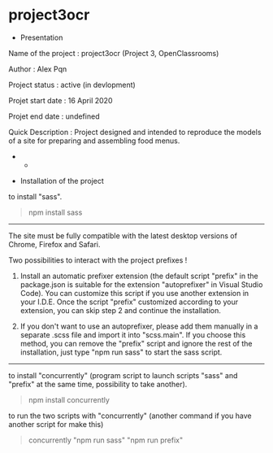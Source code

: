 # project3ocr

* Presentation

Name of the project : project3ocr (Project 3, OpenClassrooms)

Author : Alex Pqn

Project status : active (in devlopment)

Projet start date : 16 April 2020

Projet end date : undefined

Quick Description : Project designed and intended to reproduce the models of a site for preparing and assembling food menus.

- -

* Installation of the project

to install "sass".
> npm install sass

- - -
The site must be fully compatible with the latest desktop versions of Chrome, Firefox and Safari.

Two possibilities to interact with the project prefixes !

1. Install an automatic prefixer extension (the default script "prefix" in the package.json is suitable for the extension "autoprefixer" in Visual Studio Code).
You can customize this script if you use another extension in your I.D.E.
Once the script "prefix" customized according to your extension, you can skip step 2 and continue the installation.

2. If you don't want to use an autoprefixer, please add them manually in a separate .scss file and import it into "scss.main". 
If you choose this method, you can remove the "prefix" script and ignore the rest of the installation, just type "npm run sass" to start the sass script.
- - -

to install "concurrently" (program script to launch scripts "sass" and "prefix" at the same time, possibility to take another).
> npm install concurrently

to run the two scripts with "concurrently" (another command if you have another script for make this)
> concurrently "npm run sass" "npm run prefix"
